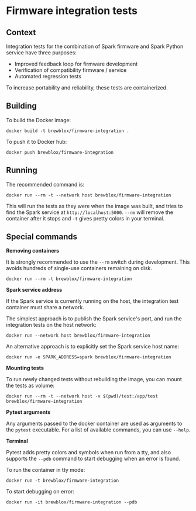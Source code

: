 # Firmware integration tests

## Context

Integration tests for the combination of Spark firmware and Spark Python service have three purposes:
* Improved feedback loop for firmware development
* Verification of compatibility firmware / service
* Automated regression tests

To increase portability and reliability, these tests are containerized.

## Building

To build the Docker image:
```
docker build -t brewblox/firmware-integration .
```

To push it to Docker hub:
```
docker push brewblox/firmware-integration
```

## Running

The recommended command is:
```
docker run --rm -t --network host brewblox/firmware-integration
```

This will run the tests as they were when the image was built, and tries to find the Spark service at `http://localhost:5000`.
`--rm` will remove the container after it stops and `-t` gives pretty colors in your terminal.

## Special commands

**Removing containers**

It is strongly recommended to use the `--rm` switch during development. This avoids hundreds of single-use containers remaining on disk.
```
docker run --rm -t brewblox/firmware-integration
```

**Spark service address**

If the Spark service is currently running on the host, the integration test container must share a network.

The simplest approach is to publish the Spark service's port, and run the integration tests on the host network:
```
docker run --network host brewblox/firmware-integration
```

An alternative approach is to explicitly set the Spark service host name:
```
docker run -e SPARK_ADDRESS=spark brewblox/firmware-integration
```

**Mounting tests**

To run newly changed tests without rebuilding the image, you can mount the tests as volume:
```
docker run --rm -t --network host -v $(pwd)/test:/app/test brewblox/firmware-integration
```

**Pytest arguments**

Any arguments passed to the docker container are used as arguments to the `pytest` executable. For a list of available commands, you can use `--help`.

**Terminal**

Pytest adds pretty colors and symbols when run from a tty, and also supports the `--pdb` command to start debugging when an error is found.

To run the container in tty mode:
```
docker run -t brewblox/firmware-integration
```

To start debugging on error:
```
docker run -it brewblox/firmware-integration --pdb
```
